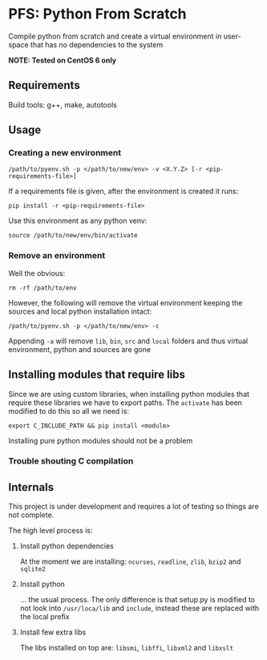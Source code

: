  
# PFS: Python From Scratch #

Compile python from scratch and create a virtual environment in user-space that
has no dependencies to the system

**NOTE: Tested on CentOS 6 only**

## Requirements ##

Build tools: g++, make, autotools

## Usage ##

### Creating a new environment ###

    /path/to/pyenv.sh -p </path/to/new/env> -v <X.Y.Z> [-r <pip-requirements-file>]
    
If a requirements file is given, after the environment is created it runs:

    pip install -r <pip-requirements-file>
    
Use this environment as any python venv:

    source /path/to/new/env/bin/activate
    
### Remove an environment ###

Well the obvious:

    rm -rf /path/to/env
    
However, the following will remove the virtual environment keeping the sources
and local python installation intact:

    /path/to/pyenv.sh -p </path/to/new/env> -c
    
Appending `-a` will remove `lib`, `bin`, `src` and `local` folders and thus 
virtual environment, python and sources are gone


## Installing modules that require libs ##

Since we are using custom libraries, when installing python modules that require
these libraries we have to export paths. The `activate` has been modified to do
this so all we need is:

    export C_INCLUDE_PATH && pip install <module>
    
Installing pure python modules should not be a problem

### Trouble shouting C compilation ###



## Internals ##

This project is under development and requires a lot of testing so things are
not complete. 

The high level process is:

1.  Install python dependencies
    
    At the moment we are installing: `ncurses`, `readline`, `zlib`, `bzip2` and `sqlite2`
    
2.  Install python
    
    ... the usual process. The only difference is that setup.py is modified to 
    not look into `/usr/loca/lib` and `include`, instead these are replaced with
    the local prefix
    
3.  Install few extra libs

    The libs installed on top are: `libsmi`, `libffi`, `libxml2` and `libxslt`
    

    
    

